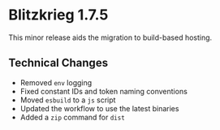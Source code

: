 # Blitzkrieg 1.7.5

This minor release aids the migration to build-based hosting.

## Technical Changes

- Removed `env` logging
- Fixed constant IDs and token naming conventions
- Moved `esbuild` to a `js` script
- Updated the workflow to use the latest binaries
- Added a `zip` command for `dist`
